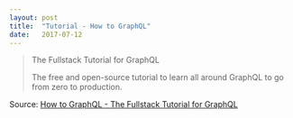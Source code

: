 ```yaml
---
layout: post
title:  "Tutorial - How to GraphQL"
date:   2017-07-12
---
```


> The Fullstack Tutorial for GraphQL
>
> The free and open-source tutorial to learn all around GraphQL to go from zero to production.

Source: [How to GraphQL - The Fullstack Tutorial for GraphQL](https://www.howtographql.com/)
